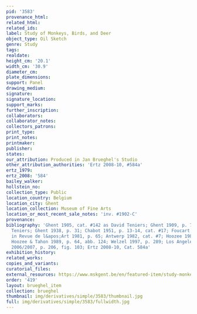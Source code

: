 ```yaml
---
pid: '3583'
provenance_html:
related_html:
related_ids:
label: Study of Monkeys, Birds, and Deer
object_type: Oil Sketch
genre: Study
tags:
realdate:
height_cm: '20.1'
width_cm: '30.9'
diameter_cm:
plate_dimensions:
support: Panel
drawing_medium:
signature:
signature_location:
support_marks:
further_inscription:
collaborators:
collaborator_notes:
collectors_patrons:
print_type:
print_notes:
printmaker:
publisher:
states:
our_attribution: Produced in Jan Brueghel's Studio
other_attribution_authorities: 'Ertz 2008-10, #584a'
ertz_1979:
ertz_2008: '584'
bailey_walker:
hollstein_no:
collection_type: Public
location_country: Belgium
location_city: Ghent
location_collection: Museum of Fine Arts
location_or_most_recent_sale_notes: 'inv. #1902-C'
provenance:
bibliography: 'Ghent 1905, cat. #142 as David Teniers; Ghent 1909, p. 73 as David
  Teniers; Ghent 1938, p. 31; Chabot 1951, p. 13-14, cat. #17; Foucart 1980; Foucart
  in Revue de l&apos;Art 1981, p. 65; Antwerp 1982, cat. #7; Hoozee 1988, p. 34, 39;
  Hoozee & Tahon 1989, p. 64, abb. 124; Welzel 1997, p. 289; Los Angeles/The Hague
  2006/2007, p. 206, fig. 103; Ertz 2008-10, Cat. 584a'
exhibition_history:
related_works:
copies_and_variants:
curatorial_files:
external_resources: https://www.mskgent.be/en/featured-item/study-monkeys-deer-and-other-animals
order: '419'
layout: brueghel_item
collection: brueghel
thumbnail: img/derivatives/simple/3583/thumbnail.jpg
full: img/derivatives/simple/3583/fullwidth.jpg
---
```

